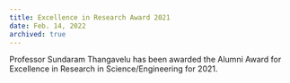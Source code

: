 ```yaml
---
title: Excellence in Research Award 2021
date: Feb. 14, 2022
archived: true
---
```


Professor Sundaram Thangavelu has been awarded the Alumni Award for Excellence in Research in Science/Engineering for 2021. 
